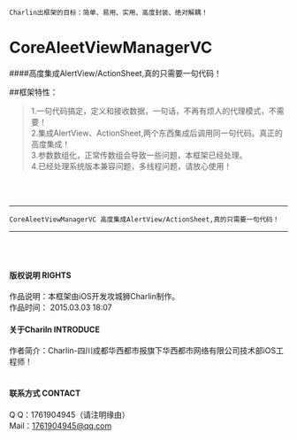 
    Charlin出框架的目标：简单、易用、实用、高度封装、绝对解耦！

# CoreAleetViewManagerVC
####高度集成AlertView/ActionSheet,真的只需要一句代码！



##框架特性：<br />
>1.一句代码搞定，定义和接收数据，一句话，不再有烦人的代理模式，不需要！<br />
>2.集成AlertView、ActionSheet,两个东西集成后调用同一句代码。真正的高度集成！<br />
>3.参数数组化，正常传数组会导致一些问题，本框架已经处理。<br />
>4.已经处理系统版本兼容问题，多线程问题，请放心使用！<br />

<br /><br />

-----
    CoreAleetViewManagerVC 高度集成AlertView/ActionSheet,真的只需要一句代码！
-----

<br /><br />

#### 版权说明 RIGHTS <br />
作品说明：本框架由iOS开发攻城狮Charlin制作。<br />
作品时间： 2015.03.03 18:07<br />

#### 关于Chariln INTRODUCE <br />
作者简介：Charlin-四川成都华西都市报旗下华西都市网络有限公司技术部iOS工程师！<br /><br />


#### 联系方式 CONTACT <br />
Q    Q：1761904945（请注明缘由）<br />
Mail：1761904945@qq.com<br />
